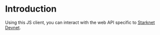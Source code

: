 # Introduction

Using this JS client, you can interact with the web API specific to [Starknet Devnet](https://github.com/0xSpaceShard/starknet-devnet-rs/).
